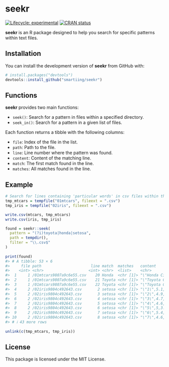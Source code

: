 
<!-- README.md is generated from README.Rmd. Please edit that file -->

# seekr

<!-- badges: start -->

[![Lifecycle:
experimental](https://img.shields.io/badge/lifecycle-experimental-orange.svg)](https://lifecycle.r-lib.org/articles/stages.html#experimental)
[![CRAN
status](https://www.r-pkg.org/badges/version/seekr)](https://CRAN.R-project.org/package=seekr)

<!-- badges: end -->

**seekr** is an R package designed to help you search for specific
patterns within text files.

## Installation

You can install the development version of **seekr** from GitHub with:

``` r
# install.packages("devtools")
devtools::install_github("smartiing/seekr")
```

## Functions

**seekr** provides two main functions:

- `seek()`: Search for a pattern in files within a specified directory.
- `seek_in()`: Search for a pattern in a given list of files.

Each function returns a tibble with the following columns:

- `file`: Index of the file in the list.
- `path`: Path to the file.
- `line`: Line number where the pattern was found.
- `content`: Content of the matching line.
- `match`: The first match found in the line.
- `matches`: All matches found in the line.

## Example

``` r
# Search for lines containing 'particular words' in csv files within the specified folder
tmp_mtcars = tempfile("01mtcars", fileext = ".csv")
tmp_iris = tempfile("02iris", fileext = ".csv")

write.csv(mtcars, tmp_mtcars)
write.csv(iris, tmp_iris)

found = seekr::seek(
  pattern = "(?i)toyota|honda|setosa", 
  path = tempdir(), 
  filter = "\\.csv$"
)
  
print(found)
#> # A tibble: 53 × 6
#>     file path                      line match  matches   content                
#>    <int> <chr>                    <int> <chr>  <list>    <chr>                  
#>  1     1 /01mtcars9807a9c6e55.csv    20 Honda  <chr [1]> "\"Honda Civic\",30.4,…
#>  2     1 /01mtcars9807a9c6e55.csv    21 Toyota <chr [1]> "\"Toyota Corolla\",33…
#>  3     1 /01mtcars9807a9c6e55.csv    22 Toyota <chr [1]> "\"Toyota Corona\",21.…
#>  4     2 /02iris9804c492643.csv       2 setosa <chr [1]> "\"1\",5.1,3.5,1.4,0.2…
#>  5     2 /02iris9804c492643.csv       3 setosa <chr [1]> "\"2\",4.9,3,1.4,0.2,\…
#>  6     2 /02iris9804c492643.csv       4 setosa <chr [1]> "\"3\",4.7,3.2,1.3,0.2…
#>  7     2 /02iris9804c492643.csv       5 setosa <chr [1]> "\"4\",4.6,3.1,1.5,0.2…
#>  8     2 /02iris9804c492643.csv       6 setosa <chr [1]> "\"5\",5,3.6,1.4,0.2,\…
#>  9     2 /02iris9804c492643.csv       7 setosa <chr [1]> "\"6\",5.4,3.9,1.7,0.4…
#> 10     2 /02iris9804c492643.csv       8 setosa <chr [1]> "\"7\",4.6,3.4,1.4,0.3…
#> # ℹ 43 more rows
  
unlink(c(tmp_mtcars, tmp_iris))
```

## License

This package is licensed under the MIT License.
